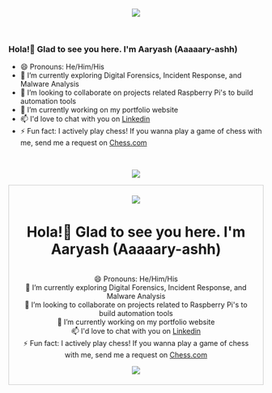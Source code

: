 <br>
<p align="center"> <img src="https://i.pinimg.com/originals/a4/b2/cf/a4b2cf52d8ed2e49e10c7eecca6777a3.gif"/> </p>
<br>

### Hola!👋 Glad to see you here. I'm Aaryash (Aaaaary-ashh)

- 😄 Pronouns: He/Him/His
- 🌱 I’m currently exploring Digital Forensics, Incident Response, and Malware Analysis
- 👯 I’m looking to collaborate on projects related Raspberry Pi's to build automation tools
- 🔭 I’m currently working on my portfolio website
- 📫 I'd love to chat with you on [Linkedin](https://www.linkedin.com/in/aaryash/)
- ⚡ Fun fact: I actively play chess! If you wanna play a game of chess with me, send me a request on [Chess.com](https://www.chess.com/member/aaryash1299)
<br>
<p align="center">
<img src ="https://github-readme-streak-stats.herokuapp.com?user=4aryash&theme=tokyonight&hide_border=true&background=FFFFFF00">
</p>


<!DOCTYPE html>
<html>
<head>
<style>
  .container {
    display: flex;
    flex-direction: column;
    align-items: center;
    text-align: center;
    border: 1px solid #ccc;
    padding: 20px;
  }
</style>
</head>
<body>

<div class="container">
  <img src="https://i.pinimg.com/originals/a4/b2/cf/a4b2cf52d8ed2e49e10c7eecca6777a3.gif" />

  <h1>Hola!👋 Glad to see you here. I'm Aaryash (Aaaaary-ashh)</h1>

  <p>
    😄 Pronouns: He/Him/His<br>
    🌱 I’m currently exploring Digital Forensics, Incident Response, and Malware Analysis<br>
    👯 I’m looking to collaborate on projects related to Raspberry Pi's to build automation tools<br>
    🔭 I’m currently working on my portfolio website<br>
    📫 I'd love to chat with you on <a href="https://www.linkedin.com/in/aaryash/">Linkedin</a><br>
    ⚡ Fun fact: I actively play chess! If you wanna play a game of chess with me, send me a request on <a href="https://www.chess.com/member/aaryash1299">Chess.com</a>
  </p>

  <img src="https://github-readme-streak-stats.herokuapp.com?user=4aryash&theme=tokyonight&hide_border=true&background=FFFFFF00">
</div>

</body>
</html>
